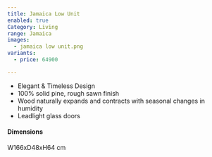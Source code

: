 ```yaml
---
title: Jamaica Low Unit
enabled: true
Category: Living
range: Jamaica
images:
  - jamaica low unit.png
variants:
  - price: 64900

---
```

* Elegant & Timeless Design
* 100% solid pine, rough sawn finish
* Wood naturally expands and contracts with seasonal changes in humidity
* Leadlight glass doors

#### Dimensions
W166xD48xH64 cm
